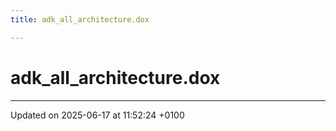 ```yaml
---
title: adk_all_architecture.dox

---
```


# adk_all_architecture.dox








-------------------------------

Updated on 2025-06-17 at 11:52:24 +0100
